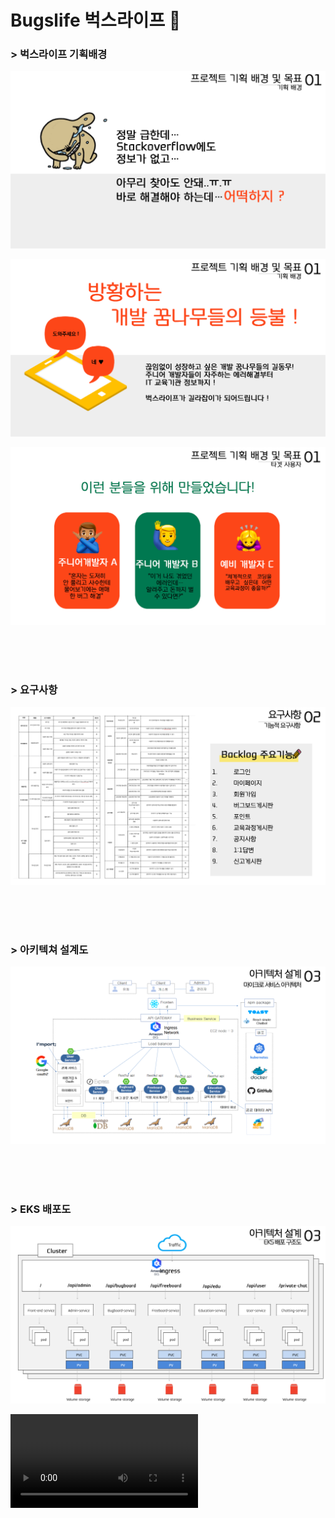 # Bugslife 벅스라이프 🐞

### > 벅스라이프 기획배경

![](./assets/기획배경1.png)

![](./assets/기획배경2.png)

![](./assets/기획배경3.png)

<br /><br /><br />

### > 요구사항

![](./assets/백로그.png)

<br /><br /><br />

### > 아키텍쳐 설계도

![](./assets/아키텍쳐.png)

<br /><br /><br />

### > EKS 배포도

![](./assets/배포도.png)

![](./assets/user_flow3.mp4)
